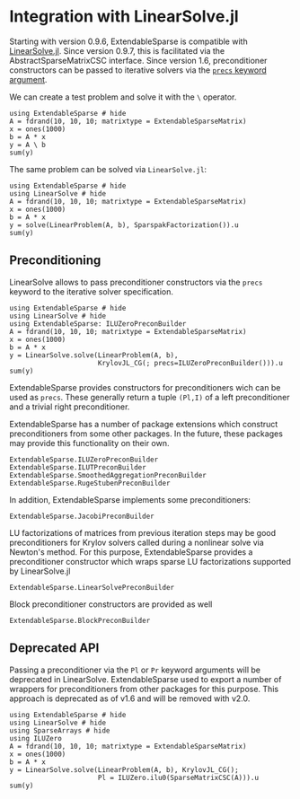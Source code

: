# Integration with LinearSolve.jl

Starting with version 0.9.6, ExtendableSparse is compatible
with [LinearSolve.jl](https://github.com/SciML/LinearSolve.jl).
Since version 0.9.7, this is facilitated via the
AbstractSparseMatrixCSC interface. Since version 1.6, 
preconditioner constructors can be passed to iterative solvers via the [`precs`
keyword argument](https://docs.sciml.ai/LinearSolve/stable/basics/Preconditioners/#prec).

We can create a test problem and solve it with the `\` operator.

```@example
using ExtendableSparse # hide
A = fdrand(10, 10, 10; matrixtype = ExtendableSparseMatrix)
x = ones(1000)
b = A * x
y = A \ b
sum(y)
```

The same problem can be solved via `LinearSolve.jl`:

```@example
using ExtendableSparse # hide
using LinearSolve # hide
A = fdrand(10, 10, 10; matrixtype = ExtendableSparseMatrix)
x = ones(1000)
b = A * x
y = solve(LinearProblem(A, b), SparspakFactorization()).u
sum(y)
```


## Preconditioning

LinearSolve allows to pass preconditioner constructors via the `precs` keyword
to the iterative solver specification.

```@example
using ExtendableSparse # hide
using LinearSolve # hide
using ExtendableSparse: ILUZeroPreconBuilder
A = fdrand(10, 10, 10; matrixtype = ExtendableSparseMatrix)
x = ones(1000)
b = A * x
y = LinearSolve.solve(LinearProblem(A, b), 
                      KrylovJL_CG(; precs=ILUZeroPreconBuilder())).u
sum(y)
```

ExtendableSparse provides constructors for preconditioners wich can be used as `precs`.
These generally return a tuple `(Pl,I)` of a left preconditioner and a trivial right preconditioner.

ExtendableSparse has a number of package extensions which construct preconditioners
from some other packages. In the future, these packages may provide this functionality on their own.

```@docs
ExtendableSparse.ILUZeroPreconBuilder
ExtendableSparse.ILUTPreconBuilder
ExtendableSparse.SmoothedAggregationPreconBuilder
ExtendableSparse.RugeStubenPreconBuilder
```

In addition, ExtendableSparse implements some preconditioners:

```@docs
ExtendableSparse.JacobiPreconBuilder
```

LU factorizations of  matrices from previous iteration steps may be good
preconditioners for Krylov solvers called during a nonlinear solve via
Newton's method. For this purpose, ExtendableSparse provides a preconditioner constructor
which wraps sparse LU factorizations  supported by LinearSolve.jl
```@docs
ExtendableSparse.LinearSolvePreconBuilder
```

Block preconditioner constructors are provided as well
```@docs;  canonical=false
ExtendableSparse.BlockPreconBuilder
```

## Deprecated API
Passing a preconditioner via the `Pl` or `Pr` keyword arguments
will be deprecated in LinearSolve. ExtendableSparse used to
export a number of wrappers for preconditioners from other packages
for this purpose. This approach is deprecated as of v1.6 and will be removed
with v2.0.

```@example
using ExtendableSparse # hide
using LinearSolve # hide
using SparseArrays # hide
using ILUZero
A = fdrand(10, 10, 10; matrixtype = ExtendableSparseMatrix)
x = ones(1000)
b = A * x
y = LinearSolve.solve(LinearProblem(A, b), KrylovJL_CG();
                      Pl = ILUZero.ilu0(SparseMatrixCSC(A))).u
sum(y)
```

